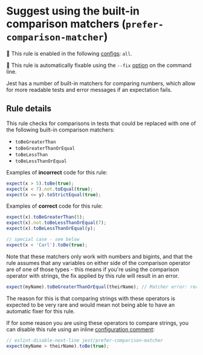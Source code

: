 # Suggest using the built-in comparison matchers (`prefer-comparison-matcher`)

💼 This rule is enabled in the following
[configs](https://github.com/jest-community/eslint-plugin-jest/blob/main/README.md#shareable-configurations):
`all`.

🔧 This rule is automatically fixable using the `--fix`
[option](https://eslint.org/docs/latest/user-guide/command-line-interface#--fix)
on the command line.

<!-- end rule header -->

Jest has a number of built-in matchers for comparing numbers, which allow for
more readable tests and error messages if an expectation fails.

## Rule details

This rule checks for comparisons in tests that could be replaced with one of the
following built-in comparison matchers:

- `toBeGreaterThan`
- `toBeGreaterThanOrEqual`
- `toBeLessThan`
- `toBeLessThanOrEqual`

Examples of **incorrect** code for this rule:

```js
expect(x > 5).toBe(true);
expect(x < 7).not.toEqual(true);
expect(x <= y).toStrictEqual(true);
```

Examples of **correct** code for this rule:

```js
expect(x).toBeGreaterThan(5);
expect(x).not.toBeLessThanOrEqual(7);
expect(x).toBeLessThanOrEqual(y);

// special case - see below
expect(x < 'Carl').toBe(true);
```

Note that these matchers only work with numbers and bigints, and that the rule
assumes that any variables on either side of the comparison operator are of one
of those types - this means if you're using the comparison operator with
strings, the fix applied by this rule will result in an error.

```js
expect(myName).toBeGreaterThanOrEqual(theirName); // Matcher error: received value must be a number or bigint
```

The reason for this is that comparing strings with these operators is expected
to be very rare and would mean not being able to have an automatic fixer for
this rule.

If for some reason you are using these operators to compare strings, you can
disable this rule using an inline
[configuration comment](https://eslint.org/docs/user-guide/configuring/rules#disabling-rules):

```js
// eslint-disable-next-line jest/prefer-comparison-matcher
expect(myName > theirName).toBe(true);
```
